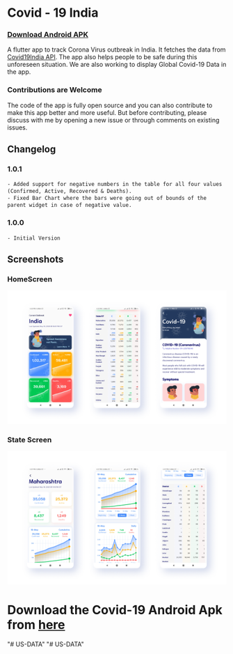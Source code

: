 # Covid - 19 India

### [Download Android APK](https://firebasestorage.googleapis.com/v0/b/covid-19-india-flutter.appspot.com/o/apks%2Fcovid19_crazybytes_1_0_2.apk?alt=media&token=cfd82e68-6301-433f-8e89-6335815adf4a)

 A flutter app to track Corona Virus outbreak in India. It fetches the data from [Covid19India API](https://api.covid19india.org/). The app also helps people to be safe during this unforeseen situation. We are also working to display Global Covid-19 Data in the app. 

 ### Contributions are Welcome
The code of the app is fully open source and you can also contribute to make this app better and more useful. But before contributing, please discuss with me by opening a new issue or through comments on existing issues.

## Changelog
### 1.0.1
    - Added support for negative numbers in the table for all four values (Confirmed, Active, Recovered & Deaths).
    - Fixed Bar Chart where the bars were going out of bounds of the parent widget in case of negative value.
### 1.0.0
    - Initial Version


## Screenshots

### HomeScreen
![HomeScreen1](images/scrshot_2.png)

### State Screen
![HomeScreen1](images/scrshot_1.png)


# Download the Covid-19 Android Apk from [here](https://firebasestorage.googleapis.com/v0/b/covid-19-india-flutter.appspot.com/o/apks%2Fcovid19_crazybytes_1_0_2.apk?alt=media&token=cfd82e68-6301-433f-8e89-6335815adf4a)


"# US-DATA" 
"# US-DATA" 
